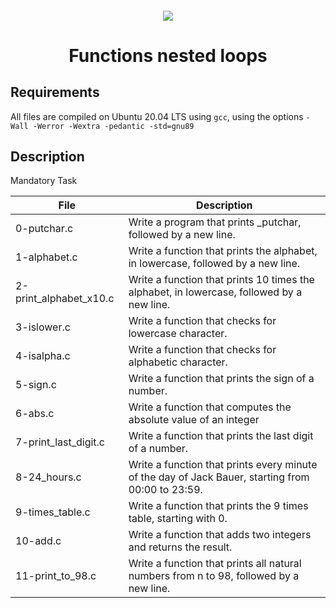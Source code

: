 <h4 align="center">
<div class=HeaderSticker>
<img src="https://media.giphy.com/media/mTPjPA6SSXgTsnZ1Dh/giphy.gif"/>
</div>
<h1 align="center"> Functions nested loops </h1>
</h4>

## Requirements
All files are compiled on Ubuntu 20.04 LTS using `gcc`, using the options `-Wall -Werror -Wextra -pedantic -std=gnu89`

## Description

 Mandatory Task

| File                   | Description                                                                                       |
|------------------------|---------------------------------------------------------------------------------------------------|
| 0-putchar.c            | Write a program that prints _putchar, followed by a new line.                                     |
| 1-alphabet.c           | Write a function that prints the alphabet, in lowercase, followed by a new line.                  |
| 2-print_alphabet_x10.c | Write a function that prints 10 times the alphabet, in lowercase, followed by a new line.         |
| 3-islower.c            | Write a function that checks for lowercase character.                                             |
| 4-isalpha.c            | Write a function that checks for alphabetic character.                                            |
| 5-sign.c               | Write a function that prints the sign of a number.                                                |
| 6-abs.c                | Write a function that computes the absolute value of an integer                                   |
| 7-print_last_digit.c   | Write a function that prints the last digit of a number.                                          |
| 8-24_hours.c           | Write a function that prints every minute of the day of Jack Bauer, starting from 00:00 to 23:59. |
| 9-times_table.c        | Write a function that prints the 9 times table, starting with 0.                                  |
| 10-add.c               | Write a function that adds two integers and returns the result.|
| 11-print_to_98.c       | Write a function that prints all natural numbers from n to 98, followed by a new line.

